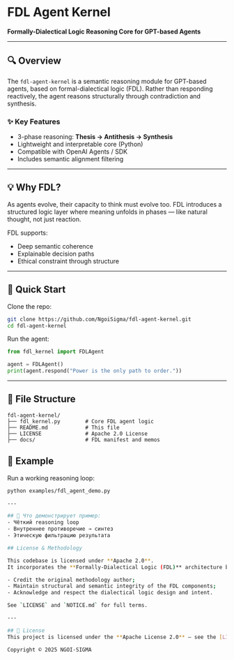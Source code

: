 
# FDL Agent Kernel

**Formally-Dialectical Logic Reasoning Core for GPT-based Agents**

---

## 🔍 Overview
The `fdl-agent-kernel` is a semantic reasoning module for GPT-based agents, based on formal-dialectical logic (FDL). Rather than responding reactively, the agent reasons structurally through contradiction and synthesis.

### ✨ Key Features
- 3-phase reasoning: **Thesis → Antithesis → Synthesis**
- Lightweight and interpretable core (Python)
- Compatible with OpenAI Agents / SDK
- Includes semantic alignment filtering

---

## 💡 Why FDL?
As agents evolve, their capacity to think must evolve too. FDL introduces a structured logic layer where meaning unfolds in phases — like natural thought, not just reaction.

FDL supports:
- Deep semantic coherence
- Explainable decision paths
- Ethical constraint through structure

---

## 🚀 Quick Start
Clone the repo:
```bash
git clone https://github.com/NgoiSigma/fdl-agent-kernel.git
cd fdl-agent-kernel
```

Run the agent:
```python
from fdl_kernel import FDLAgent

agent = FDLAgent()
print(agent.respond("Power is the only path to order."))
```

---

## 📂 File Structure
```
fdl-agent-kernel/
├── fdl_kernel.py        # Core FDL agent logic
├── README.md            # This file
├── LICENSE              # Apache 2.0 License
├── docs/                # FDL manifest and memos
```
## 🔁 Example

Run a working reasoning loop:
```bash
python examples/fdl_agent_demo.py

---

## 🧠 Что демонстрирует пример:
- Чёткий reasoning loop
- Внутреннее противоречие → синтез
- Этическую фильтрацию результата

## License & Methodology

This codebase is licensed under **Apache 2.0**.  
It incorporates the **Formally‑Dialectical Logic (FDL)** architecture by NGOI Sigma / NOVEYA. By contributing, forking, or using this repository, you agree to:

- Credit the original methodology author;
- Maintain structural and semantic integrity of the FDL components;
- Acknowledge and respect the dialectical logic design and intent.

See `LICENSE` and `NOTICE.md` for full terms.

---

## 📘 License
This project is licensed under the **Apache License 2.0** — see the [LICENSE](./LICENSE) file for details.

Copyright © 2025 NGOI-SIGMA
